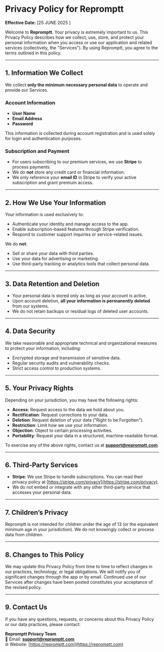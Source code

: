 # Privacy Policy for Repromptt

**Effective Date:** [25 JUNE 2025 ]

Welcome to **Repromptt**. Your privacy is extremely important to us. This Privacy Policy describes how we collect, use, store, and protect your personal information when you access or use our application and related services (collectively, the "Services"). By using Repromptt, you agree to the terms outlined in this policy.

---

## 1. Information We Collect

We collect **only the minimum necessary personal data** to operate and provide our Services.

### Account Information
- **User Name**
- **Email Address**
- **Password**

This information is collected during account registration and is used solely for login and authentication purposes.

### Subscription and Payment
- For users subscribing to our premium services, we use **Stripe** to process payments.
- We do **not** store any credit card or financial information.
- We only reference your **email ID** in Stripe to verify your active subscription and grant premium access.

---

## 2. How We Use Your Information

Your information is used exclusively to:
- Authenticate your identity and manage access to the app.
- Enable subscription-based features through Stripe verification.
- Respond to customer support inquiries or service-related issues.

We do **not**:
- Sell or share your data with third parties.
- Use your data for advertising or marketing.
- Use third-party tracking or analytics tools that collect personal data.

---

## 3. Data Retention and Deletion

- Your personal data is stored only as long as your account is active.
- Upon account deletion, **all your information is permanently deleted** from our systems.
- We do not retain backups or residual logs of deleted user accounts.

---

## 4. Data Security

We take reasonable and appropriate technical and organizational measures to protect your information, including:
- Encrypted storage and transmission of sensitive data.
- Regular security audits and vulnerability checks.
- Strict access control to production systems.

---

## 5. Your Privacy Rights

Depending on your jurisdiction, you may have the following rights:
- **Access**: Request access to the data we hold about you.
- **Rectification**: Request corrections to your data.
- **Deletion**: Request deletion of your data ("Right to be Forgotten").
- **Restriction**: Limit how we use your information.
- **Objection**: Object to certain processing activities.
- **Portability**: Request your data in a structured, machine-readable format.

To exercise any of the above rights, contact us at **support@repromptt.com**.

---

## 6. Third-Party Services

- **Stripe**: We use Stripe to handle subscriptions. You can read their privacy policy at [https://stripe.com/privacy](https://stripe.com/privacy).
- We do not embed or integrate with any other third-party service that accesses your personal data.

---

## 7. Children’s Privacy

Repromptt is not intended for children under the age of 13 (or the equivalent minimum age in your jurisdiction). We do not knowingly collect or process data from children.

---

## 8. Changes to This Policy

We may update this Privacy Policy from time to time to reflect changes in our practices, technology, or legal obligations. We will notify you of significant changes through the app or by email. Continued use of our Services after changes have been posted constitutes your acceptance of the revised policy.

---

## 9. Contact Us

If you have any questions, requests, or concerns about this Privacy Policy or our data practices, please contact:

**Repromptt Privacy Team**  
📧 Email: **support@repromptt.com**  
🌐 Website: [https://repromptt.com](https://repromptt.com)
